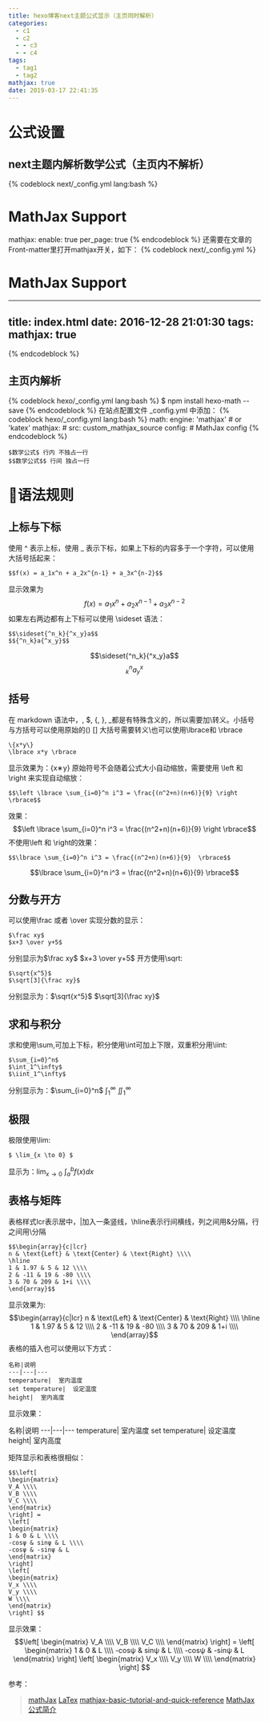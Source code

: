 ```yaml
---
title: hexo博客next主题公式显示（主页同时解析）
categories:
  - c1
  - c2
  - - c3
  - - c4
tags:
  - tag1
  - tag2
mathjax: true
date: 2019-03-17 22:41:35
---
```

# 公式设置
## next主题内解析数学公式（主页内不解析）
{% codeblock next/_config.yml lang:bash %}
# MathJax Support
mathjax:
  enable: true
  per_page: true
{% endcodeblock %}
还需要在文章的Front-matter里打开mathjax开关，如下：
{% codeblock next/_config.yml %}
# MathJax Support
---
title: index.html
date: 2016-12-28 21:01:30
tags:
mathjax: true
--
{% endcodeblock %}
## 主页内解析
{% codeblock hexo/_config.yml lang:bash %}
$ npm install hexo-math --save
{% endcodeblock %}
在站点配置文件 _config.yml 中添加：
{% codeblock hexo/_config.yml lang:bash %}
math:
  engine: 'mathjax' # or 'katex'
  mathjax:
    # src: custom_mathjax_source
    config:
      # MathJax config
{% endcodeblock %}
```
$数学公式$ 行内 不独占一行
$$数学公式$$ 行间 独占一行
```

# 语法规则
## 上标与下标
使用 ^ 表示上标，使用 _ 表示下标，如果上下标的内容多于一个字符，可以使用大括号括起来：
```
$$f(x) = a_1x^n + a_2x^{n-1} + a_3x^{n-2}$$
```
显示效果为
$$f(x) = a_1x^n + a_2x^{n-1} + a_3x^{n-2}$$
如果左右两边都有上下标可以使用 \sideset 语法：
```
$$\sideset{^n_k}{^x_y}a$$
$${^n_k}a{^x_y}$$
```
$$\sideset{^n_k}{^x_y}a$$
$${^n_k}a{^x_y}$$
## 括号
在 markdown 语法中，\, $, {, }, _都是有特殊含义的，所以需要加\转义。小括号与方括号可以使用原始的() [] 大括号需要转义\也可以使用\lbrace和 \rbrace
```
\{x*y\}
\lbrace x*y \rbrace
```
显示效果为：{x∗y}
原始符号不会随着公式大小自动缩放，需要使用 \left 和 \right 来实现自动缩放：
```
$$\left \lbrace \sum_{i=0}^n i^3 = \frac{(n^2+n)(n+6)}{9} \right \rbrace$$
```
效果：
$$\left \lbrace \sum_{i=0}^n i^3 = \frac{(n^2+n)(n+6)}{9} \right \rbrace$$
不使用\left 和 \right的效果：
```
$$\lbrace \sum_{i=0}^n i^3 = \frac{(n^2+n)(n+6)}{9}  \rbrace$$
```
$$\lbrace \sum_{i=0}^n i^3 = \frac{(n^2+n)(n+6)}{9}  \rbrace$$
## 分数与开方
可以使用\frac 或者 \over 实现分数的显示：
```
$\frac xy$
$x+3 \over y+5$
```
分别显示为$\frac xy$ $x+3 \over y+5$
开方使用\sqrt:
```
$\sqrt{x^5}$
$\sqrt[3]{\frac xy}$
```
分别显示为：$\sqrt{x^5}$ $\sqrt[3]{\frac xy}$

## 求和与积分
求和使用\sum,可加上下标，积分使用\int可加上下限，双重积分用\iint:
```
$\sum_{i=0}^n$
$\int_1^\infty$
$\iint_1^\infty$
```
分别显示为：$\sum_{i=0}^n$ $\int_1^\infty$ $\iint_1^\infty$
## 极限
极限使用\lim:
```
$ \lim_{x \to 0} $
```
显示为：$\lim_{x \to 0}$ $\int_a^b f(x)dx$
## 表格与矩阵
表格样式lcr表示居中，|加入一条竖线，\hline表示行间横线，列之间用&分隔，行之间用\分隔
```
$$\begin{array}{c|lcr}
n & \text{Left} & \text{Center} & \text{Right} \\\\
\hline
1 & 1.97 & 5 & 12 \\\\
2 & -11 & 19 & -80 \\\\
3 & 70 & 209 & 1+i \\\\
\end{array}$$
```
显示效果为:
$$\begin{array}{c|lcr}
n & \text{Left} & \text{Center} & \text{Right} \\\\
\hline
1 & 1.97 & 5 & 12 \\\\
2 & -11 & 19 & -80 \\\\
3 & 70 & 209 & 1+i \\\\
\end{array}$$
表格的插入也可以使用以下方式：
```
名称|说明
---|---|---
temperature|  室内温度
set temperature|  设定温度
height|  室内高度
```
显示效果：

名称|说明
---|---|---
temperature|  室内温度
set temperature|  设定温度
height|  室内高度

矩阵显示和表格很相似：
```
$$\left[
\begin{matrix}
V_A \\\\
V_B \\\\
V_C \\\\
\end{matrix}
\right] =
\left[
\begin{matrix}
1 & 0 & L \\\\
-cosψ & sinψ & L \\\\
-cosψ & -sinψ & L
\end{matrix}
\right]
\left[
\begin{matrix}
V_x \\\\
V_y \\\\
W \\\\
\end{matrix}
\right] $$
```
显示效果：
$$\left[
\begin{matrix}
V_A \\\\
V_B \\\\
V_C \\\\
\end{matrix}
\right] =
\left[
\begin{matrix}
1 & 0 & L \\\\
-cosψ & sinψ & L \\\\
-cosψ & -sinψ & L
\end{matrix}
\right]
\left[
\begin{matrix}
V_x \\\\
V_y \\\\
W \\\\
\end{matrix}
\right] $$

参考：
> [mathJax](https://www.mathjax.org/)
> [LaTex](http://mohu.org/info/symbols/symbols.htm)
> [mathjax-basic-tutorial-and-quick-reference](https://math.meta.stackexchange.com/questions/5020/mathjax-basic-tutorial-and-quick-reference/5044)
> [MathJax公式简介](http://mlworks.cn/posts/introduction-to-mathjax-and-latex-expression)